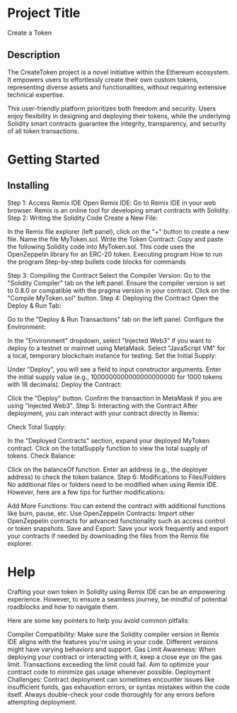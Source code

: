 # Project Title
Create a Token


## Description
The CreateToken project is a novel initiative within the Ethereum ecosystem. It empowers users to effortlessly create their own custom tokens, representing diverse assets and functionalities, without requiring extensive technical expertise.

This user-friendly platform prioritizes both freedom and security. Users enjoy flexibility in designing and deploying their tokens, while the underlying Solidity smart contracts guarantee the integrity, transparency, and security of all token transactions.

# Getting Started
## Installing
Step 1: Access Remix IDE
Open Remix IDE: Go to Remix IDE in your web browser. Remix is an online tool for developing smart contracts with Solidity.
Step 2: Writing the Solidity Code
Create a New File:

In the Remix file explorer (left panel), click on the "+" button to create a new file.
Name the file MyToken.sol.
Write the Token Contract:
Copy and paste the following Solidity code into MyToken.sol. This code uses the OpenZeppelin library for an ERC-20 token.
Executing program
How to run the program
Step-by-step bullets
code blocks for commands

Step 3: Compiling the Contract
Select the Compiler Version:
Go to the "Solidity Compiler" tab on the left panel.
Ensure the compiler version is set to 0.8.0 or compatible with the pragma version in your contract.
Click on the "Compile MyToken.sol" button.
Step 4: Deploying the Contract
Open the Deploy & Run Tab:

Go to the "Deploy & Run Transactions" tab on the left panel.
Configure the Environment:

In the "Environment" dropdown, select "Injected Web3" if you want to deploy to a testnet or mainnet using MetaMask. Select "JavaScript VM" for a local, temporary blockchain instance for testing.
Set the Initial Supply:

Under "Deploy", you will see a field to input constructor arguments.
Enter the initial supply value (e.g., 1000000000000000000000 for 1000 tokens with 18 decimals).
Deploy the Contract:

Click the "Deploy" button.
Confirm the transaction in MetaMask if you are using "Injected Web3".
Step 5: Interacting with the Contract
After deployment, you can interact with your contract directly in Remix:

Check Total Supply:

In the "Deployed Contracts" section, expand your deployed MyToken contract.
Click on the totalSupply function to view the total supply of tokens.
Check Balance:

Click on the balanceOf function.
Enter an address (e.g., the deployer address) to check the token balance.
Step 6: Modifications to Files/Folders
No additional files or folders need to be modified when using Remix IDE. However, here are a few tips for further modifications:

Add More Functions: You can extend the contract with additional functions like burn, pause, etc.
 Use OpenZeppelin Contracts: Import other OpenZeppelin contracts for advanced functionality such as access control or token snapshots.
Save and Export: Save your work frequently and export your contracts if needed by downloading the files from the Remix file explorer.

# Help
Crafting your own token in Solidity using Remix IDE can be an empowering experience. However, to ensure a seamless journey,  be mindful of potential roadblocks and how to navigate them.

Here are some key pointers to help you avoid common pitfalls:

Compiler Compatibility: Make sure the Solidity compiler version in Remix IDE aligns with the features you're using in your code. Different versions might have varying behaviors and support.
Gas Limit Awareness: When deploying your contract or interacting with it, keep a close eye on the gas limit. Transactions exceeding the limit could fail. Aim to optimize your contract code to minimize gas usage whenever possible.
Deployment Challenges: Contract deployment can sometimes encounter issues like insufficient funds, gas exhaustion errors, or syntax mistakes within the code itself. Always double-check your code thoroughly for any errors before attempting deployment.
